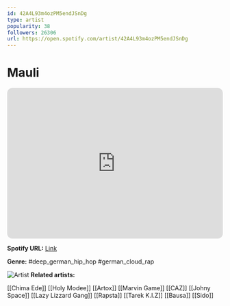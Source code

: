 ```yaml
---
id: 42A4L93m4ozPM5endJSnDg
type: artist
popularity: 38
followers: 26306
url: https://open.spotify.com/artist/42A4L93m4ozPM5endJSnDg
---
```

# Mauli

<iframe style="border-radius:12px" src="https://open.spotify.com/embed/artist/42A4L93m4ozPM5endJSnDg" width="100%" height="352" frameBorder="0" allowfullscreen="" allow="autoplay; clipboard-write; encrypted-media; fullscreen; picture-in-picture" loading="lazy"></iframe>

**Spotify URL:** [Link](https://open.spotify.com/artist/42A4L93m4ozPM5endJSnDg)

**Genre:**  #deep_german_hip_hop #german_cloud_rap

![Artist](https://i.scdn.co/image/ab6761610000e5eb8c258586b5ae5d43d947dff5)
**Related artists:**

[[Chima Ede]]
[[Holy Modee]]
[[Artox]]
[[Marvin Game]]
[[CAZ]]
[[Johny Space]]
[[Lazy Lizzard Gang]]
[[Rapsta]]
[[Tarek K.I.Z]]
[[Bausa]]
[[Sido]]
